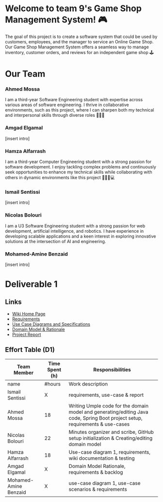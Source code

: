 # Welcome to team 9's Game Shop Management System! 🎮
The goal of this project is to create a software system that could be used by customers, employees, and the manager to service an Online Game Shop. 
Our Game Shop Management System offers a seamless way to manage inventory, customer orders, and reviews for an independent game shop 🕹️


# Our Team

### Ahmed Mossa
I am a third-year Software Engineering student with expertise across various areas of software engineering. I thrive in collaborative environments, such as this project, where I can sharpen both my technical and interpersonal skills through diverse roles 👨🏻‍💻

### Amgad Elgamal
[insert intro]

### Hamza Alfarrash
I am a third-year Computer Engineering student with a strong passion for software development. I enjoy tackling complex problems and continuously seek opportunities to enhance my technical skills while collaborating with others in dynamic environments like this project 👨🏻‍💻💻

### Ismail Sentissi
[insert intro]

### Nicolas Bolouri
I am a U3 Software Engineering student with a strong passion for web development, artificial intelligence, and robotics. I have experience in developing scalable applications and a keen interest in exploring innovative solutions at the intersection of AI and engineering. 

### Mohamed-Amine Benzaid
[insert intro]

# Deliverable 1
## Links
* [Wiki Home Page](https://github.com/McGill-ECSE321-Fall2024/project-group-9/wiki)
* [Requirements](https://github.com/McGill-ECSE321-Fall2024/project-group-9/wiki/Requirements)
* [Use Case Diagrams and Specifications](https://github.com/McGill-ECSE321-Fall2024/project-group-9/wiki/Use-Cases-and-Specifications)
* [Domain Model & Rationale](https://github.com/McGill-ECSE321-Fall2024/project-group-9/wiki/Domain-Model-and-Rationale)
* [Project Report](https://github.com/McGill-ECSE321-Fall2024/project-group-9/wiki/Project-Report) 

## Effort Table (D1)
| Team Member | Time Spent (h) | Responsibilities | 
| --- | --- | --- |
| name | #hours | Work description |
| Ismail Sentissi | X | requirements, use-case & report|
| Ahmed Mossa | 18 | Writing Umple code for the domain model and generating/editing Java code, Spring Boot project setup, requirements & use-cases |
| Nicolas Bolouri | 22 | Minutes organizer and scribe, GitHub setup initialization & Creating/editing domain model |
| Hamza Alfarrash | 18 | Use-case diagram 1, requirements, wiki documentation & testing |
| Amgad Elgamal | X | Domain Model Rationale, requirements & backlog |
| Mohamed-Amine Benzaid| X | use-case diagram 1, use-case scenarios & requirements |

